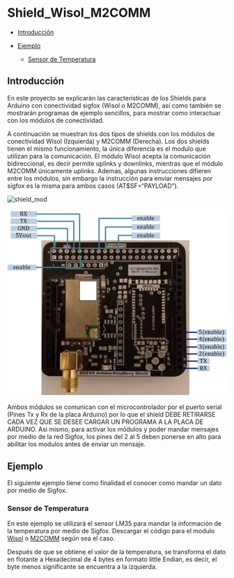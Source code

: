 Shield_Wisol_M2COMM
===================

-	[Introducción](#introducción)

-	[Ejemplo](#ejemplo)

	-	[Sensor de Temperatura](#sensor-de-temperatura)

Introducción
------------

En este proyecto se explicarán las características de los Shields para Arduino con conectividad sigfox (Wisol o M2COMM), así como también se mostrarán programas de ejemplo sencillos, para mostrar como interactuar con los módulos de conectividad. 

A continuación se muestran los dos tipos de shields con los módulos de conectividad Wisol (Izquierda) y M2COMM (Derecha). Los dos shields tienen el mismo funcionamiento, la única diferencia es el modulo que utilizan para la comunicación. El módulo Wisol acepta la comunicación bidireccional, es decir permite uplinks y downlinks, mientras que el módulo M2COMM únicamente uplinks. Ademas, algunas instrucciones difieren entre los módulos, sin embargo la instrucción para enviar mensajes por sigfox es la misma para ambos casos (AT$SF=“PAYLOAD”).

![shield_mod](https://github.com/Iotnet/Shield_Wisol_M2COMM/blob/master/%20imagenes/shield_mod.png?raw=true)

![shield_mod](https://github.com/NXTIoT/Shield_Wisol_M2COMM/blob/master/imagenes/pinout_shield.jpg)

Ambos módulos se comunican con el microcontrolador por el puerto serial (Pines Tx y Rx de la placa Arduino) por lo que el shield DEBE RETIRARSE CADA VEZ QUE SE DESEE CARGAR UN PROGRAMA A LA PLACA DE ARDUINO. Asi mismo, para activar los módulos y poder mandar mensajes por medio de la red Sigfox, los pines del 2 al 5 deben ponerse en alto para abilitar los modulos antes de enviar un mensaje.

Ejemplo
-------

El siguiente ejemplo tiene como finalidad el conocer como mandar un dato por medio de Sigfox.

### Sensor de Temperatura

En este ejemplo se utilizará el sensor LM35 para mandar la información de la temperatura por medio de Sigfox. Descargar el código para el modulo [Wisol](https://github.com/Iotnet/Shield_Wisol_M2COMM/blob/master/ejemplos/temp_shield_wisol/temp_shield_wisol.ino) o [M2COMM](https://github.com/Iotnet/Shield_Wisol_M2COMM/blob/master/ejemplos/temp_shield_m2comm/temp_shield_m2comm.ino) según sea el caso. 

Después de que se obtiene el valor de la temperatura, se transforma el dato en flotante a Hexadecimal de 4 bytes en formato little Endian, es decir, el byte menos significante se encuentra a la izquierda.



